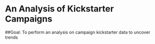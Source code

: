 # An Analysis of Kickstarter Campaigns
##Goal: To perform an analysis on campaign kickstarter data to uncover trends

  
